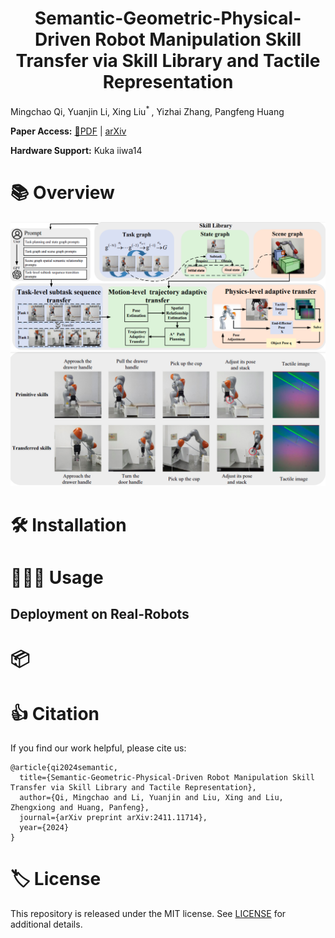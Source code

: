 <h1 align="center">
Semantic-Geometric-Physical-Driven Robot Manipulation Skill Transfer
via Skill Library and Tactile Representation<br>
</h1>

Mingchao Qi, Yuanjin Li, Xing Liu<sup>* </sup>, Yizhai Zhang, Pangfeng Huang

**Paper Access:** [📝PDF](https://arxiv.org/pdf/2411.11714) | [arXiv](https://arxiv.org/abs/2411.11714)

**Hardware Support:** Kuka iiwa14


# 📚 Overview

![](./files/structure.png)
![](./files/experiment.png)

# 🛠️ Installation


# 🧑🏻‍💻 Usage 


## Deployment on Real-Robots



# 📦 



# 👍 Citation
If you find our work helpful, please cite us:

```
@article{qi2024semantic,
  title={Semantic-Geometric-Physical-Driven Robot Manipulation Skill Transfer via Skill Library and Tactile Representation},
  author={Qi, Mingchao and Li, Yuanjin and Liu, Xing and Liu, Zhengxiong and Huang, Panfeng},
  journal={arXiv preprint arXiv:2411.11714},
  year={2024}
}
```

# 🏷️ License
This repository is released under the MIT license. See [LICENSE](./LICENSE) for additional details.
